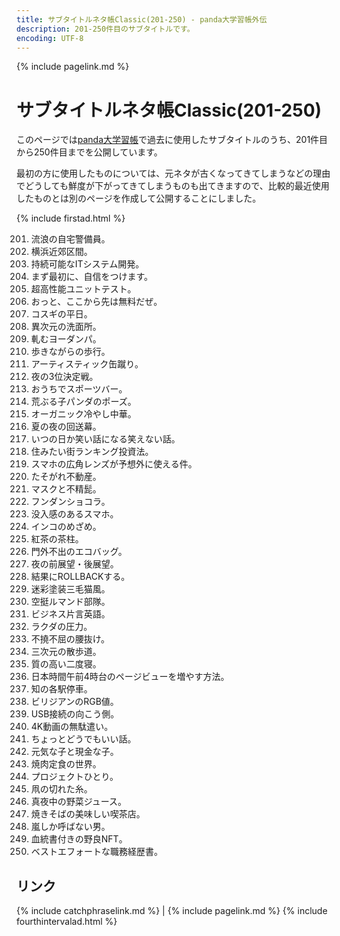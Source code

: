 ```yaml
---
title: サブタイトルネタ帳Classic(201-250) - panda大学習帳外伝
description: 201-250件目のサブタイトルです。
encoding: UTF-8
---
```

{% include pagelink.md %}

# サブタイトルネタ帳Classic(201-250)
このページでは[panda大学習帳](https://pandanote.info/)で過去に使用したサブタイトルのうち、201件目から250件目までを公開しています。

最初の方に使用したものについては、元ネタが古くなってきてしまうなどの理由でどうしても鮮度が下がってきてしまうものも出てきますので、比較的最近使用したものとは別のページを作成して公開することにしました。

{% include firstad.html %}
<ol start="201">
<li>流浪の自宅警備員。</li>
<li>横浜近郊区間。</li>
<li>持続可能なITシステム開発。</li>
<li>まず最初に、自信をつけます。</li>
<li>超高性能ユニットテスト。</li>
<li>おっと、ここから先は無料だぜ。</li>
<li>コスギの平日。</li>
<li>異次元の洗面所。</li>
<li>軋むヨーダンパ。</li>
<li>歩きながらの歩行。</li>
<li>アーティスティック缶蹴り。</li>
<li>夜の3位決定戦。</li>
<li>おうちでスポーツバー。</li>
<li>荒ぶる子パンダのポーズ。</li>
<li>オーガニック冷やし中華。</li>
<li>夏の夜の回送幕。</li>
<li>いつの日か笑い話になる笑えない話。</li>
<li>住みたい街ランキング投資法。</li>
<li>スマホの広角レンズが予想外に使える件。</li>
<li>たそがれ不動産。</li>
<li>マスクと不精髭。</li>
<li>フンダンショコラ。</li>
<li>没入感のあるスマホ。</li>
<li>インコのめざめ。</li>
<li>紅茶の茶柱。</li>
<li>門外不出のエコバッグ。</li>
<li>夜の前展望・後展望。</li>
<li>結果にROLLBACKする。</li>
<li>迷彩塗装三毛猫風。</li>
<li>空挺ルマンド部隊。</li>
<li>ビジネス片言英語。</li>
<li>ラクダの圧力。</li>
<li>不撓不屈の腰抜け。</li>
<li>三次元の散歩道。</li>
<li>質の高い二度寝。</li>
<li>日本時間午前4時台のページビューを増やす方法。</li>
<li>知の各駅停車。</li>
<li>ビリジアンのRGB値。</li>
<li>USB接続の向こう側。</li>
<li>4K動画の無駄遣い。</li>
<li>ちょっとどうでもいい話。</li>
<li>元気な子と現金な子。</li>
<li>焼肉定食の世界。</li>
<li>プロジェクトひとり。</li>
<li>凧の切れた糸。</li>
<li>真夜中の野菜ジュース。</li>
<li>焼きそばの美味しい喫茶店。</li>
<li>嵐しか呼ばない男。</li>
<li>血統書付きの野良NFT。</li>
<li>ベストエフォートな職務経歴書。</li>
</ol>

## リンク
{% include catchphraselink.md %} \| {% include pagelink.md %}
{% include fourthintervalad.html %}

